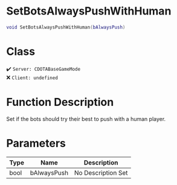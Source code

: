 # SetBotsAlwaysPushWithHuman
```lua
void SetBotsAlwaysPushWithHuman(bAlwaysPush)
```
# Class
✔️ `Server: CDOTABaseGameMode`  
❌ `Client: undefined`  

# Function Description
Set if the bots should try their best to push with a human player.
# Parameters
Type|Name|Description
--|--|--
bool|bAlwaysPush|No Description Set
